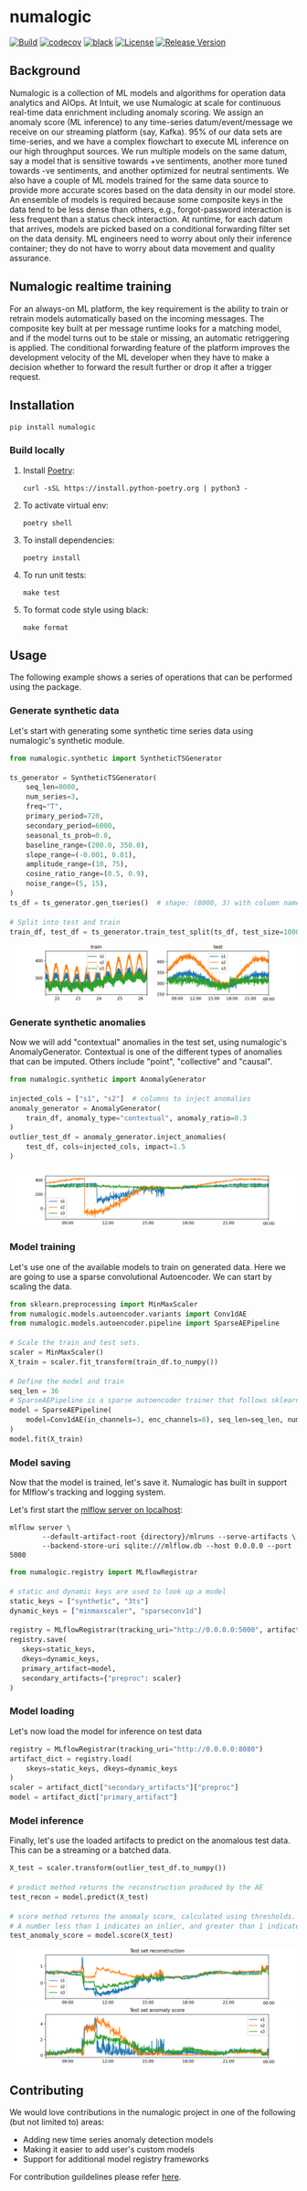 # numalogic

[![Build](https://github.com/numaproj/numalogic/actions/workflows/ci.yml/badge.svg)](https://github.com/numaproj/numalogic/actions/workflows/ci.yml)
[![codecov](https://codecov.io/gh/numaproj/numalogic/branch/main/graph/badge.svg?token=020HF97A32)](https://codecov.io/gh/numaproj/numalogic)
[![black](https://img.shields.io/badge/code%20style-black-000000.svg)](https://github.com/ambv/black)
[![License](https://img.shields.io/badge/License-Apache%202.0-blue.svg)](LICENSE)
[![Release Version](https://img.shields.io/github/v/release/numaproj/numalogic?label=numalogic)](https://github.com/numaproj/numalogic/releases/latest)


## Background
Numalogic is a collection of ML models and algorithms for operation data analytics and AIOps. 
At Intuit, we use Numalogic at scale for continuous real-time data enrichment including 
anomaly scoring. We assign an anomaly score (ML inference) to any time-series 
datum/event/message we receive on our streaming platform (say, Kafka). 95% of our 
data sets are time-series, and we have a complex flowchart to execute ML inference on 
our high throughput sources. We run multiple models on the same datum, say a model that is 
sensitive towards +ve sentiments, another more tuned towards -ve sentiments, and another 
optimized for neutral sentiments. We also have a couple of ML models trained for the same 
data source to provide more accurate scores based on the data density in our model store. 
An ensemble of models is required because some composite keys in the data tend to be less 
dense than others, e.g., forgot-password interaction is less frequent than a status check 
interaction. At runtime, for each datum that arrives, models are picked based on a conditional 
forwarding filter set on the data density. ML engineers need to worry about only their 
inference container; they do not have to worry about data movement and quality assurance.

## Numalogic realtime training 
For an always-on ML platform, the key requirement is the ability to train or retrain models 
automatically based on the incoming messages. The composite key built at per message runtime 
looks for a matching model, and if the model turns out to be stale or missing, an automatic 
retriggering is applied. The conditional forwarding feature of the platform improves the 
development velocity of the ML developer when they have to make a decision whether to forward 
the result further or drop it after a trigger request.


## Installation

```shell
pip install numalogic
```

### Build locally

1. Install [Poetry](https://python-poetry.org/docs/):
    ```
    curl -sSL https://install.python-poetry.org | python3 -
    ```
2. To activate virtual env:
    ```
    poetry shell
    ```
3. To install dependencies:
    ```
    poetry install
    ```
4. To run unit tests:
    ```
    make test
    ```
5. To format code style using black:
    ```
    make format
    ```

## Usage
The following example shows a series of operations that can be performed using the package.
### Generate synthetic data
Let's start with generating some synthetic time series data using numalogic's synthetic module.
```python
from numalogic.synthetic import SyntheticTSGenerator

ts_generator = SyntheticTSGenerator(
    seq_len=8000,
    num_series=3,
    freq="T",
    primary_period=720,
    secondary_period=6000,
    seasonal_ts_prob=0.8,
    baseline_range=(200.0, 350.0),
    slope_range=(-0.001, 0.01),
    amplitude_range=(10, 75),
    cosine_ratio_range=(0.5, 0.9),
    noise_range=(5, 15),
)
ts_df = ts_generator.gen_tseries()  # shape: (8000, 3) with column names [s1, s2, s3]

# Split into test and train
train_df, test_df = ts_generator.train_test_split(ts_df, test_size=1000)
```
![Train and Test sets](images/train_test.png)

### Generate synthetic anomalies
Now we will add "contextual" anomalies in the test set, using numalogic's AnomalyGenerator.
Contextual is one of the different types of anomalies that can be imputed. Others include "point", "collective"
and "causal".
```python
from numalogic.synthetic import AnomalyGenerator

injected_cols = ["s1", "s2"]  # columns to inject anomalies
anomaly_generator = AnomalyGenerator(
    train_df, anomaly_type="contextual", anomaly_ratio=0.3
)
outlier_test_df = anomaly_generator.inject_anomalies(
    test_df, cols=injected_cols, impact=1.5
)
```
![Outliers](images/outliers.png)

### Model training 
Let's use one of the available models to train on generated data.
Here we are going to use a sparse convolutional Autoencoder.
We can start by scaling the data.
```python
from sklearn.preprocessing import MinMaxScaler
from numalogic.models.autoencoder.variants import Conv1dAE
from numalogic.models.autoencoder.pipeline import SparseAEPipeline

# Scale the train and test sets.
scaler = MinMaxScaler()
X_train = scaler.fit_transform(train_df.to_numpy())

# Define the model and train
seq_len = 36
# SparseAEPipeline is a sparse autoencoder trainer that follows sklearn's API pattern
model = SparseAEPipeline(
    model=Conv1dAE(in_channels=3, enc_channels=8), seq_len=seq_len, num_epochs=30
)
model.fit(X_train)
```

### Model saving
Now that the model is trained, let's save it. Numalogic has built in support 
for Mlflow's tracking and logging system.

Let's first start the [mlflow server on localhost](https://www.mlflow.org/docs/latest/tracking.html#scenario-1-mlflow-on-localhost):
```shell
mlflow server \
        --default-artifact-root {directory}/mlruns --serve-artifacts \
        --backend-store-uri sqlite:///mlflow.db --host 0.0.0.0 --port 5000
```
```python
from numalogic.registry import MLflowRegistrar

# static and dynamic keys are used to look up a model
static_keys = ["synthetic", "3ts"]
dynamic_keys = ["minmaxscaler", "sparseconv1d"]

registry = MLflowRegistrar(tracking_uri="http://0.0.0.0:5000", artifact_type="pytorch")
registry.save(
   skeys=static_keys, 
   dkeys=dynamic_keys, 
   primary_artifact=model, 
   secondary_artifacts={"preproc": scaler}
)
```

### Model loading
Let's now load the model for inference on test data
```python
registry = MLflowRegistrar(tracking_uri="http://0.0.0.0:8080")
artifact_dict = registry.load(
    skeys=static_keys, dkeys=dynamic_keys
)
scaler = artifact_dict["secondary_artifacts"]["preproc"]
model = artifact_dict["primary_artifact"]
```

### Model inference
Finally, let's use the loaded artifacts to predict on the anomalous test data.
This can be a streaming or a batched data.
```python
X_test = scaler.transform(outlier_test_df.to_numpy())

# predict method returns the reconstruction produced by the AE
test_recon = model.predict(X_test)

# score method returns the anomaly score, calculated using thresholds.
# A number less than 1 indicates an inlier, and greater than 1 indicates an outlier.
test_anomaly_score = model.score(X_test)
```
![Reconstruction](images/recon.png)
![Anomaly Score](images/anomaly_score.png)

## Contributing
We would love contributions in the numalogic project in one of the following (but not limited to) areas:

- Adding new time series anomaly detection models
- Making it easier to add user's custom models
- Support for additional model registry frameworks

For contribution guildelines please refer [here]([CONTRIBUTING](https://github.com/numaproj/numaproj/blob/main/CONTRIBUTING.md)).